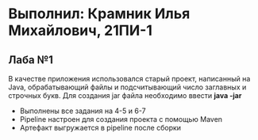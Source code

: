 # Выполнил: Крамник Илья Михайлович, 21ПИ-1
## Лаба №1
В качестве приложения использовался старый проект, написанный на Java, обрабатывающий файлы и подсчитывающий число заглавных и строчных букв. Для создания jar файла необходимо ввести <b> java -jar </b>  
* Выполнены все задания на 4-5 и 6-7
* Pipeline настроен для создания проекта с помощью Maven
* Артефакт выгружается в pipeline после сборки
